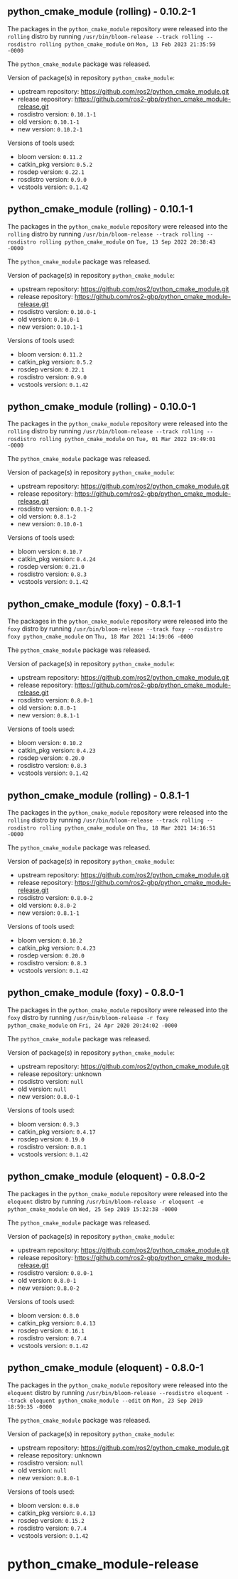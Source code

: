 ## python_cmake_module (rolling) - 0.10.2-1

The packages in the `python_cmake_module` repository were released into the `rolling` distro by running `/usr/bin/bloom-release --track rolling --rosdistro rolling python_cmake_module` on `Mon, 13 Feb 2023 21:35:59 -0000`

The `python_cmake_module` package was released.

Version of package(s) in repository `python_cmake_module`:

- upstream repository: https://github.com/ros2/python_cmake_module.git
- release repository: https://github.com/ros2-gbp/python_cmake_module-release.git
- rosdistro version: `0.10.1-1`
- old version: `0.10.1-1`
- new version: `0.10.2-1`

Versions of tools used:

- bloom version: `0.11.2`
- catkin_pkg version: `0.5.2`
- rosdep version: `0.22.1`
- rosdistro version: `0.9.0`
- vcstools version: `0.1.42`


## python_cmake_module (rolling) - 0.10.1-1

The packages in the `python_cmake_module` repository were released into the `rolling` distro by running `/usr/bin/bloom-release --track rolling --rosdistro rolling python_cmake_module` on `Tue, 13 Sep 2022 20:38:43 -0000`

The `python_cmake_module` package was released.

Version of package(s) in repository `python_cmake_module`:

- upstream repository: https://github.com/ros2/python_cmake_module.git
- release repository: https://github.com/ros2-gbp/python_cmake_module-release.git
- rosdistro version: `0.10.0-1`
- old version: `0.10.0-1`
- new version: `0.10.1-1`

Versions of tools used:

- bloom version: `0.11.2`
- catkin_pkg version: `0.5.2`
- rosdep version: `0.22.1`
- rosdistro version: `0.9.0`
- vcstools version: `0.1.42`


## python_cmake_module (rolling) - 0.10.0-1

The packages in the `python_cmake_module` repository were released into the `rolling` distro by running `/usr/bin/bloom-release --track rolling --rosdistro rolling python_cmake_module` on `Tue, 01 Mar 2022 19:49:01 -0000`

The `python_cmake_module` package was released.

Version of package(s) in repository `python_cmake_module`:

- upstream repository: https://github.com/ros2/python_cmake_module.git
- release repository: https://github.com/ros2-gbp/python_cmake_module-release.git
- rosdistro version: `0.8.1-2`
- old version: `0.8.1-2`
- new version: `0.10.0-1`

Versions of tools used:

- bloom version: `0.10.7`
- catkin_pkg version: `0.4.24`
- rosdep version: `0.21.0`
- rosdistro version: `0.8.3`
- vcstools version: `0.1.42`


## python_cmake_module (foxy) - 0.8.1-1

The packages in the `python_cmake_module` repository were released into the `foxy` distro by running `/usr/bin/bloom-release --track foxy --rosdistro foxy python_cmake_module` on `Thu, 18 Mar 2021 14:19:06 -0000`

The `python_cmake_module` package was released.

Version of package(s) in repository `python_cmake_module`:

- upstream repository: https://github.com/ros2/python_cmake_module.git
- release repository: https://github.com/ros2-gbp/python_cmake_module-release.git
- rosdistro version: `0.8.0-1`
- old version: `0.8.0-1`
- new version: `0.8.1-1`

Versions of tools used:

- bloom version: `0.10.2`
- catkin_pkg version: `0.4.23`
- rosdep version: `0.20.0`
- rosdistro version: `0.8.3`
- vcstools version: `0.1.42`


## python_cmake_module (rolling) - 0.8.1-1

The packages in the `python_cmake_module` repository were released into the `rolling` distro by running `/usr/bin/bloom-release --track rolling --rosdistro rolling python_cmake_module` on `Thu, 18 Mar 2021 14:16:51 -0000`

The `python_cmake_module` package was released.

Version of package(s) in repository `python_cmake_module`:

- upstream repository: https://github.com/ros2/python_cmake_module.git
- release repository: https://github.com/ros2-gbp/python_cmake_module-release.git
- rosdistro version: `0.8.0-2`
- old version: `0.8.0-2`
- new version: `0.8.1-1`

Versions of tools used:

- bloom version: `0.10.2`
- catkin_pkg version: `0.4.23`
- rosdep version: `0.20.0`
- rosdistro version: `0.8.3`
- vcstools version: `0.1.42`


## python_cmake_module (foxy) - 0.8.0-1

The packages in the `python_cmake_module` repository were released into the `foxy` distro by running `/usr/bin/bloom-release -r foxy python_cmake_module` on `Fri, 24 Apr 2020 20:24:02 -0000`

The `python_cmake_module` package was released.

Version of package(s) in repository `python_cmake_module`:

- upstream repository: https://github.com/ros2/python_cmake_module.git
- release repository: unknown
- rosdistro version: `null`
- old version: `null`
- new version: `0.8.0-1`

Versions of tools used:

- bloom version: `0.9.3`
- catkin_pkg version: `0.4.17`
- rosdep version: `0.19.0`
- rosdistro version: `0.8.1`
- vcstools version: `0.1.42`


## python_cmake_module (eloquent) - 0.8.0-2

The packages in the `python_cmake_module` repository were released into the `eloquent` distro by running `/usr/bin/bloom-release -r eloquent -e python_cmake_module` on `Wed, 25 Sep 2019 15:32:38 -0000`

The `python_cmake_module` package was released.

Version of package(s) in repository `python_cmake_module`:

- upstream repository: https://github.com/ros2/python_cmake_module.git
- release repository: https://github.com/ros2-gbp/python_cmake_module-release.git
- rosdistro version: `0.8.0-1`
- old version: `0.8.0-1`
- new version: `0.8.0-2`

Versions of tools used:

- bloom version: `0.8.0`
- catkin_pkg version: `0.4.13`
- rosdep version: `0.16.1`
- rosdistro version: `0.7.4`
- vcstools version: `0.1.42`


## python_cmake_module (eloquent) - 0.8.0-1

The packages in the `python_cmake_module` repository were released into the `eloquent` distro by running `/usr/bin/bloom-release --rosdistro eloquent --track eloquent python_cmake_module --edit` on `Mon, 23 Sep 2019 18:59:35 -0000`

The `python_cmake_module` package was released.

Version of package(s) in repository `python_cmake_module`:

- upstream repository: https://github.com/ros2/python_cmake_module.git
- release repository: unknown
- rosdistro version: `null`
- old version: `null`
- new version: `0.8.0-1`

Versions of tools used:

- bloom version: `0.8.0`
- catkin_pkg version: `0.4.13`
- rosdep version: `0.15.2`
- rosdistro version: `0.7.4`
- vcstools version: `0.1.42`


# python_cmake_module-release